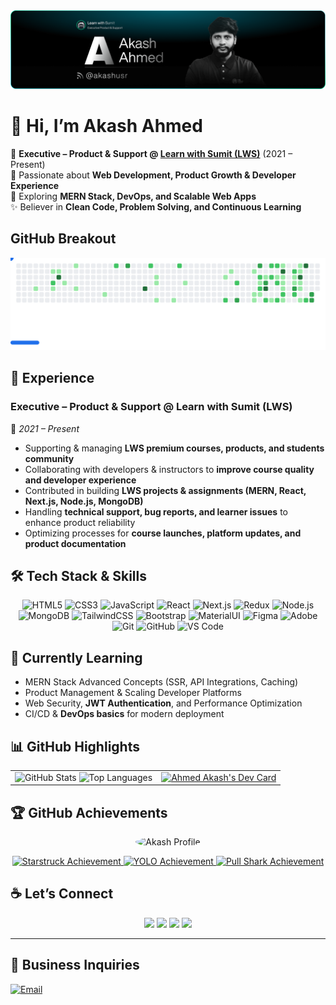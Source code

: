 <!-- Banner -->
<img src="./assets/akash-ahmed-akashusr.png" alt="Akash Ahmed's GitHub Banner" />

# 👋 Hi, I’m Akash Ahmed

💼 **Executive – Product & Support @ [Learn with Sumit (LWS)](https://learnwithsumit.com/)** (2021 – Present) <br>
🚀 Passionate about **Web Development, Product Growth & Developer Experience**<br>
🌱 Exploring **MERN Stack, DevOps, and Scalable Web Apps**<br>
✨ Believer in **Clean Code, Problem Solving, and Continuous Learning**

## GitHub Breakout

<picture>
  <source
    media="(prefers-color-scheme: dark)"
    srcset="./assets/breakout-dark.svg"
  />
  <source
    media="(prefers-color-scheme: light)"
    srcset="./assets/breakout-light.svg"
  />
  <img alt="Breakout Game" src="./assets/breakout-light.svg">
</picture>

## 💼 Experience

### **Executive – Product & Support @ Learn with Sumit (LWS)**

📍 _2021 – Present_

-   Supporting & managing **LWS premium courses, products, and students community**
-   Collaborating with developers & instructors to **improve course quality and developer experience**
-   Contributed in building **LWS projects & assignments (MERN, React, Next.js, Node.js, MongoDB)**
-   Handling **technical support, bug reports, and learner issues** to enhance product reliability
-   Optimizing processes for **course launches, platform updates, and product documentation**

## 🛠️ Tech Stack & Skills

<div align="center">

![HTML5](https://img.shields.io/badge/HTML5-E34F26?style=for-the-badge&logo=html5&logoColor=white)
![CSS3](https://img.shields.io/badge/CSS3-1572B6?style=for-the-badge&logo=css3&logoColor=white)
![JavaScript](https://img.shields.io/badge/JavaScript-F7DF1E?style=for-the-badge&logo=javascript&logoColor=black)
![React](https://img.shields.io/badge/React-61DAFB?style=for-the-badge&logo=react&logoColor=black)
![Next.js](https://img.shields.io/badge/Next.js-000000?style=for-the-badge&logo=next.js&logoColor=white)
![Redux](https://img.shields.io/badge/Redux-764ABC?style=for-the-badge&logo=redux&logoColor=white)
![Node.js](https://img.shields.io/badge/Node.js-3C873A?style=for-the-badge&logo=node.js&logoColor=white)
![MongoDB](https://img.shields.io/badge/MongoDB-4EA94B?style=for-the-badge&logo=mongodb&logoColor=white)
![TailwindCSS](https://img.shields.io/badge/Tailwind_CSS-38B2AC?style=for-the-badge&logo=tailwind-css&logoColor=white)
![Bootstrap](https://img.shields.io/badge/Bootstrap-563D7C?style=for-the-badge&logo=bootstrap&logoColor=white)
![MaterialUI](https://img.shields.io/badge/Material_UI-007FFF?style=for-the-badge&logo=mui&logoColor=white)
![Figma](https://img.shields.io/badge/Figma-F24E1E?style=for-the-badge&logo=figma&logoColor=white)
![Adobe](https://img.shields.io/badge/Adobe-FF0000?style=for-the-badge&logo=adobe&logoColor=white)
![Git](https://img.shields.io/badge/Git-F05032?style=for-the-badge&logo=git&logoColor=white)
![GitHub](https://img.shields.io/badge/GitHub-181717?style=for-the-badge&logo=github&logoColor=white)
![VS Code](https://img.shields.io/badge/VS_Code-007ACC?style=for-the-badge&logo=visual-studio-code&logoColor=white)

</div>

## 🌱 Currently Learning

-   MERN Stack Advanced Concepts (SSR, API Integrations, Caching)
-   Product Management & Scaling Developer Platforms
-   Web Security, **JWT Authentication**, and Performance Optimization
-   CI/CD & **DevOps basics** for modern deployment

## 📊 GitHub Highlights

<table border="0">
  <tr>
    <td>
      <img src="https://github-readme-stats.vercel.app/api?username=akashusr&show_icons=true&theme=tokyonight" alt="GitHub Stats" />
      <img src="https://github-readme-stats.vercel.app/api/top-langs/?username=akashusr&layout=compact&theme=tokyonight" alt="Top Languages" />
    </td>
    <td>
      <a href="https://app.daily.dev/akashusr"><img src="https://api.daily.dev/devcards/v2/o9MEldbrfOKSviCyWdpmT.png?type=default&r=hui" width="356" alt="Ahmed Akash's Dev Card"/></a>
    </td>
  </tr>
</table>

## 🏆 GitHub Achievements

<p align="center">
  <img src="https://github.com/akashusr.png" width="100" style="border-radius:50%" alt="Akash Profile"/>
</p>

<p align="center">
  <a href="https://github.com/akashusr?tab=achievements&achievement=starstruck">
    <img src="https://github.githubassets.com/assets/starstruck-default-b6610abad518.png" width="64" alt="Starstruck Achievement"/>
  </a>
  <a href="https://github.com/akashusr?tab=achievements&achievement=yolo">
    <img src="https://github.githubassets.com/assets/yolo-default-be0bbff04951.png" width="64" alt="YOLO Achievement"/>
  </a>
  <a href="https://github.com/akashusr?tab=achievements&achievement=pull-shark">
    <img src="https://github.githubassets.com/assets/pull-shark-default-498c279a747d.png" width="64" alt="Pull Shark Achievement"/>
  </a>
</p>

## ☕ Let’s Connect

<p align="center">
  <a href="https://www.linkedin.com/in/akashusr/"><img src="https://img.shields.io/badge/-LinkedIn-0077B5?style=for-the-badge&logo=linkedin&logoColor=white"/></a>
  <a href="https://www.facebook.com/akashusr/"><img src="https://img.shields.io/badge/-Facebook-1877F2?style=for-the-badge&logo=facebook&logoColor=white"/></a>
  <a href="https://www.instagram.com/akashusr/"><img src="https://img.shields.io/badge/-Instagram-E4405F?style=for-the-badge&logo=instagram&logoColor=white"/></a>
  <a href="https://twitter.com/akashusr"><img src="https://img.shields.io/badge/-Twitter-1DA1F2?style=for-the-badge&logo=twitter&logoColor=white"/></a>
</p>

---

## 📧 Business Inquiries

<a href="mailto:akashahmed5724@gmail.com">
  <img src="https://img.shields.io/badge/📧%20Email-akashahmed5724%40gmail.com-red?style=for-the-badge&logo=gmail&logoColor=white" alt="Email"/>
</a>
